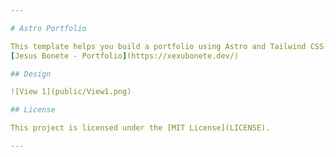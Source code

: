 ```yaml
---

# Astro Portfolio

This template helps you build a portfolio using Astro and Tailwind CSS.
[Jesus Bonete - Portfolio](https://xexubonete.dev/)

## Design

![View 1](public/View1.png)

## License

This project is licensed under the [MIT License](LICENSE).

---
```


